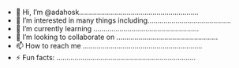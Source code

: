 - 👋 Hi, I’m @adahosk............................................................
- 👀 I’m interested in many things including..........................................
- 🌱 I’m currently learning .....................................................
- 💞️ I’m looking to collaborate on ...................................................
- 📫 How to reach me ............................................................
- ⚡ Fun facts: ......................................................................
<!---
adahosk/adahosk is a ✨ special ✨ repository because its `README.md` (this file) appears on your GitHub profile.
You can click the Preview link to take a look at your changes.
--->
